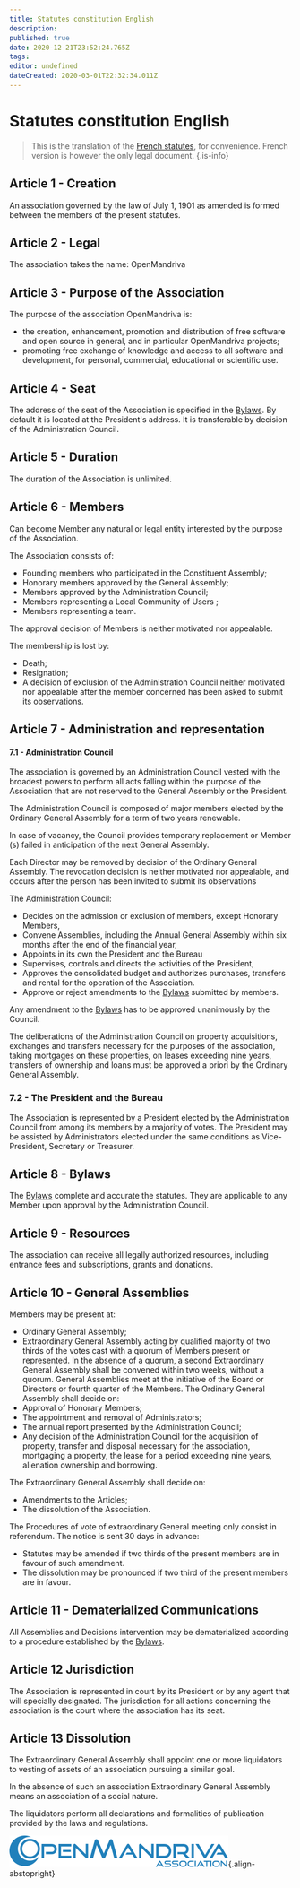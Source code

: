 ```yaml
---
title: Statutes constitution English
description: 
published: true
date: 2020-12-21T23:52:24.765Z
tags: 
editor: undefined
dateCreated: 2020-03-01T22:32:34.011Z
---
```


# Statutes constitution English


> This is the translation of the [French statutes](/doc/statutes-constitution-fr), for convenience. French version is however the only legal document.
{.is-info}


## Article 1 - Creation
An association governed by the law of July 1, 1901 as amended is formed between the members of the present statutes.

## Article 2 - Legal
The association takes the name: OpenMandriva 

## Article 3 - Purpose of the Association
The purpose of the association OpenMandriva is:
- the creation, enhancement, promotion and distribution of free software and open source in general, and in particular OpenMandriva projects;
- promoting free exchange of knowledge and access to all software and development, for personal, commercial, educational or scientific use.

## Article 4 - Seat
The address of the seat of the Association is specified in the [Bylaws](/doc/bylaws).
By default it is located at the President's address.
It is transferable by decision of the Administration Council. 

## Article 5 - Duration
The duration of the Association is unlimited. 

## Article 6 - Members
Can become Member any natural or legal entity interested by the purpose of the Association.

The Association consists of:
- Founding members who participated in the Constituent Assembly;
- Honorary members approved by the General Assembly;
- Members approved by the Administration Council;
- Members representing a Local Community of Users ;
- Members representing a team.

The approval decision of Members is neither motivated nor appealable.

The membership is lost by:
- Death;
- Resignation;
- A decision of exclusion of the Administration Council neither motivated nor appealable after the member concerned has been asked to submit its observations.

## Article 7 - Administration and representation
#### 7.1 - Administration Council
The association is governed by an Administration Council vested with the broadest powers to perform all acts falling within the purpose of the Association that are not reserved to the General Assembly or the President.

The Administration Council is composed of major members elected by the Ordinary General Assembly for a term of two years renewable.

In case of vacancy, the Council provides temporary replacement or Member (s) failed in anticipation of the next General Assembly.

Each Director may be removed by decision of the Ordinary General Assembly.
The revocation decision is neither motivated nor appealable, and occurs after the person has been invited to submit its observations

The Administration Council:
- Decides on the admission or exclusion of members, except Honorary Members,
- Convene Assemblies, including the Annual General Assembly within six months after the end of the financial year,
- Appoints in its own the President and the Bureau
- Supervises, controls and directs the activities of the President,
- Approves the consolidated budget and authorizes purchases, transfers and rental for the operation of the Association.
- Approve or reject amendments to the [Bylaws](/doc/bylaws) submitted by members.

Any amendment to the [Bylaws](/doc/bylaws) has to be approved unanimously by the Council.

The deliberations of the Administration Council on property acquisitions, exchanges and transfers necessary for the purposes of the association, taking mortgages on these properties, on leases exceeding nine years, transfers of ownership and loans must be approved a priori by the Ordinary General Assembly.

### 7.2 - The President and the Bureau
The Association is represented by a President elected by the Administration Council from among its members by a majority of votes.
The President may be assisted by Administrators elected under the same conditions as Vice-President, Secretary or Treasurer. 

## Article 8 - Bylaws
The [Bylaws](/doc/bylaws) complete and accurate the statutes. They are applicable to any Member upon approval by the Administration Council. 

## Article 9 - Resources
The association can receive all legally authorized resources, including entrance fees and subscriptions, grants and donations. 

## Article 10 - General Assemblies
Members may be present at:

- Ordinary General Assembly;
- Extraordinary General Assembly acting by qualified majority of two thirds of the votes cast with a quorum of Members present or represented. In the absence of a quorum, a second Extraordinary General Assembly shall be convened within two weeks, without a quorum.
General Assemblies meet at the initiative of the Board or Directors or fourth quarter of the Members.
The Ordinary General Assembly shall decide on:
- Approval of Honorary Members;
- The appointment and removal of Administrators;
- The annual report presented by the Administration Council;
- Any decision of the Administration Council for the acquisition of property, transfer and disposal necessary for the association, mortgaging a property, the lease for a period exceeding nine years, alienation ownership and borrowing.

The Extraordinary General Assembly shall decide on:
- Amendments to the Articles;
- The dissolution of the Association.

The Procedures of vote of extraordinary General meeting only consist in referendum. The notice is sent 30 days in advance:
- Statutes may be amended if two thirds of the present members are in favour of such amendment.
- The dissolution may be pronounced if two third of the present members are in favour.

## Article 11 - Dematerialized Communications
All Assemblies and Decisions intervention may be dematerialized according to a procedure established by the [Bylaws](/doc/bylaws). 

## Article 12 Jurisdiction
The Association is represented in court by its President or by any agent that will specially designated.
The jurisdiction for all actions concerning the association is the court where the association has its seat.

## Article 13 Dissolution
The Extraordinary General Assembly shall appoint one or more liquidators to vesting of assets of an association pursuing a similar goal.

In the absence of such an association Extraordinary General Assembly means an association of a social nature.

The liquidators perform all declarations and formalities of publication provided by the laws and regulations.


![header-tr-asso.png](/assets/header-tr-asso.png){.align-abstopright}